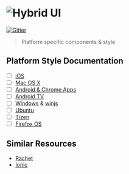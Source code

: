 # ![Hybrid](http://i.imgur.com/jUDMlbO.png) UI

[![Gitter](https://badges.gitter.im/Join%20Chat.svg)](https://gitter.im/meteorhybrid/platform?utm_source=badge&utm_medium=badge&utm_campaign=pr-badge)

> Platform specific components & style

## Platform Style Documentation
* [ ] [iOS](https://developer.apple.com/library/ios/documentation/UserExperience/Conceptual/MobileHIG/index.html#//apple_ref/doc/uid/TP40006556-CH66-SW1)
* [ ] [Mac OS X](https://developer.apple.com/library/mac/documentation/UserExperience/Conceptual/OSXHIGuidelines/index.html#//apple_ref/doc/uid/20000957-CH3-SW1)
* [ ] [Android & Chrome Apps](http://developer.android.com/design/index.html)
* [ ] [Android TV](https://developer.android.com/design/tv/patterns.html)
* [ ] [Windows](https://msdn.microsoft.com/en-us/library/windows/apps/hh202915(v=vs.105).aspx) & [winjs](http://try.buildwinjs.com/#navigation)
* [ ] [Ubuntu](http://design.ubuntu.com/apps)
* [ ] [Tizen](https://developer.tizen.org/documentation/ux-guide)
* [ ] [Firefox OS](https://developer.mozilla.org/en-US/Firefox_OS/Platform/Gaia)

## Similar Resources
* [Rachet](http://goratchet.com/)
* [Ionic](http://ionicframework.com/)
